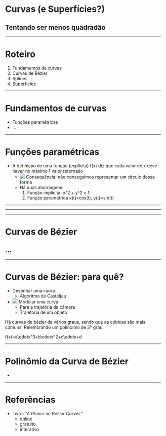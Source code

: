 <!-- { "layout": "title" } -->
# Curvas (e Superfícies?)
## Tentando ser menos quadradão

---
<!-- { "layout": "regular" } -->
# Roteiro

1. Fundamentos de curvas
1. Curvas de Bézier
1. Splines
1. Superfícies

---
<!-- { "layout": "section-header" } -->
# Fundamentos de curvas

- Funções paramétricas
- ...

---
# Funções paramétricas

- A definição de uma função (explícita) <span class="math">f(x)</span>
  diz que cada valor de <span class="math">x</span> deve haver no máximo
  1 valor retornado
  - ![](../../images/circulo.svg) <!-- {.push-right} -->
    Consequência: não conseguimos representar um círculo dessa forma
  - Há duas abordagens:
    1. Função implícita: <span class="math">x^2 + y^2 = 1</span>
    1. Função paramétrica <span class="math">x(t)=cos(t), y(t)=sin(t)</span>

---

---

---
<!-- { "layout": "section-header" } -->
# Curvas de Bézier
## ...

---
<!-- { "layout": "regular" } -->
# Curvas de Bézier: para quê?

- Desenhar uma curva
  - Algoritmo de Casteljau
- ![](../../images/flavioro-galaxian.gif) <!-- {.push-right} -->
  Modelar uma curva
  - Para a trajetória da câmera
  - Trajetória de um objeto

Há curvas de bézier de vários graus, sendo que as cúbicas são mais comuns. Relembrando um polinômio de 3º grau:
<div class="math">f(x)=a\cdotx^3+b\cdotx^2+c\cdotx+d</div>
<!-- {p:.note.info} -->

---
<!-- { "layout": "regular" } -->
# Polinômio da Curva de Bézier

-

---
<!-- { "layout": "centered" } -->
# Referências

- Livro: _"A Primer on Bézier Curves"_
  - [online](https://pomax.github.io/bezierinfo/#introduction)
  - gratuito
  - interativo
